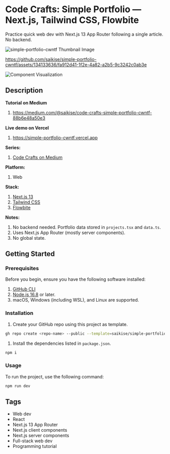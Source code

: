 # Code Crafts: Simple Portfolio — Next.js, Tailwind CSS, Flowbite

Practice quick web dev with Next.js 13 App Router following a single article. No backend.

![simple-portfolio-cwntf Thumbnail Image](https://github.com/saikise/simple-portfolio-cwntf/assets/134133636/f01607f8-47e3-48e7-8c2d-b17b482372bf)


https://github.com/saikise/simple-portfolio-cwntf/assets/134133636/fa912d41-1f2e-4a82-a2b5-9c3242c0ab3e

![Component Visualization](https://github.com/saikise/simple-portfolio-cwntf/assets/134133636/bab6cf7c-3543-4b38-9c40-cc0e6847d5bd)

## Description

**Tutorial on Medium**

1. https://medium.com/@saikise/code-crafts-simple-portfolio-cwntf-88b6e48a50e3

**Live demo on Vercel**

1. https://simple-portfolio-cwntf.vercel.app

**Series:**

1. [Code Crafts on Medium](https://medium.com/@saikise/list/code-crafts-21a1d1eaecf4)

**Platform:**

1. Web

**Stack:**

1. [Next.js 13](https://nextjs.org/docs)
1. [Tailwind CSS](https://tailwindcss.com/)
1. [Flowbite](https://flowbite.com/)

**Notes:**

1. No backend needed. Portfolio data stored in `projects.tsx` and `data.ts`.
1. Uses Next.js App Router (mostly server components).
1. No global state.

## Getting Started

### Prerequisites

Before you begin, ensure you have the following software installed:

1. [GitHub CLI](https://cli.github.com/manual/installation)
1. [Node.js 16.8](https://nodejs.org/) or later.
1. macOS, Windows (including WSL), and Linux are supported.

### Installation

1. Create your GitHub repo using this project as template.

```bash
gh repo create <repo-name> --public --template=saikise/simple-portfolio-cwntf
```

1. Install the dependencies listed in `package.json`.

```bash
npm i
```

### Usage

To run the project, use the following command:

```bash
npm run dev
```

## Tags

- Web dev
- React
- Next.js 13 App Router
- Next.js client components
- Next.js server components
- Full-stack web dev
- Programming tutorial

